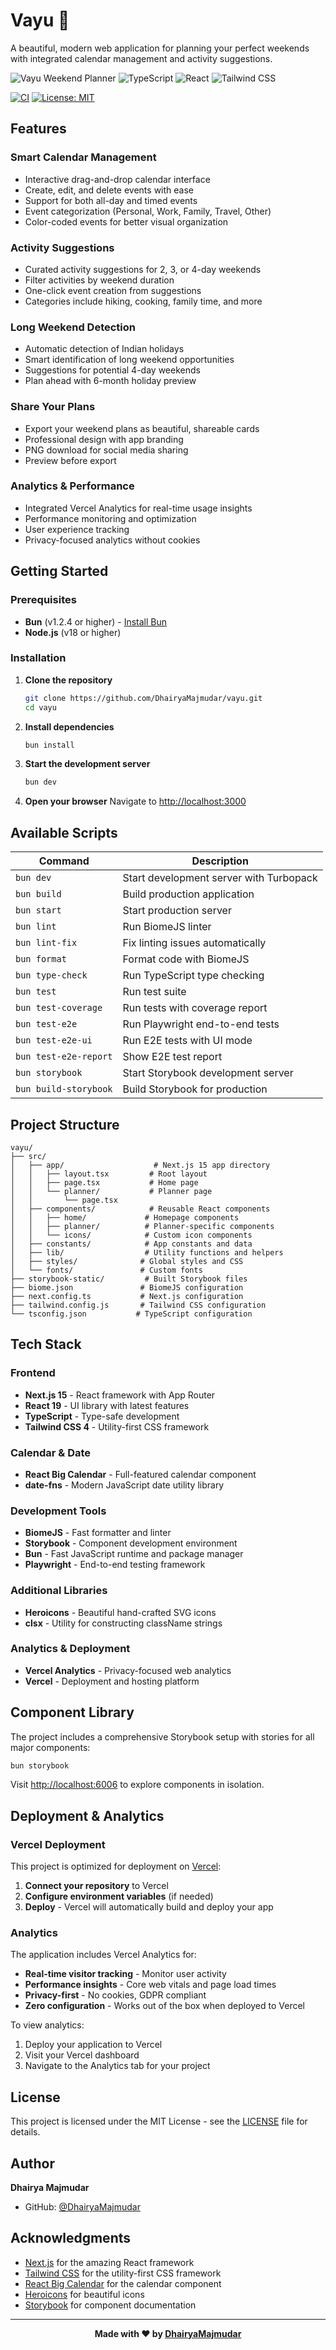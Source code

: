 # Vayu 🚀

A beautiful, modern web application for planning your perfect weekends with integrated calendar management and activity suggestions.

![Vayu Weekend Planner](https://img.shields.io/badge/Next.js-15.5.3-black?style=for-the-badge&logo=next.js)
![TypeScript](https://img.shields.io/badge/TypeScript-5.x-blue?style=for-the-badge&logo=typescript)
![React](https://img.shields.io/badge/React-19.1.0-61DAFB?style=for-the-badge&logo=react)
![Tailwind CSS](https://img.shields.io/badge/Tailwind-4.x-38B2AC?style=for-the-badge&logo=tailwind-css)

[![CI](https://github.com/DhairyaMajmudar/vayu/actions/workflows/ci.yml/badge.svg)](https://github.com/DhairyaMajmudar/vayu/actions/workflows/ci.yml)
[![License: MIT](https://img.shields.io/badge/License-MIT-yellow.svg)](https://opensource.org/licenses/MIT)

## Features

### Smart Calendar Management

- Interactive drag-and-drop calendar interface
- Create, edit, and delete events with ease
- Support for both all-day and timed events
- Event categorization (Personal, Work, Family, Travel, Other)
- Color-coded events for better visual organization

### Activity Suggestions

- Curated activity suggestions for 2, 3, or 4-day weekends
- Filter activities by weekend duration
- One-click event creation from suggestions
- Categories include hiking, cooking, family time, and more

### Long Weekend Detection

- Automatic detection of Indian holidays
- Smart identification of long weekend opportunities
- Suggestions for potential 4-day weekends
- Plan ahead with 6-month holiday preview

### Share Your Plans

- Export your weekend plans as beautiful, shareable cards
- Professional design with app branding
- PNG download for social media sharing
- Preview before export

### Analytics & Performance

- Integrated Vercel Analytics for real-time usage insights
- Performance monitoring and optimization
- User experience tracking
- Privacy-focused analytics without cookies

## Getting Started

### Prerequisites

- **Bun** (v1.2.4 or higher) - [Install Bun](https://bun.sh/)
- **Node.js** (v18 or higher)

### Installation

1. **Clone the repository**

   ```bash
   git clone https://github.com/DhairyaMajmudar/vayu.git
   cd vayu
   ```

2. **Install dependencies**

   ```bash
   bun install
   ```

3. **Start the development server**

   ```bash
   bun dev
   ```

4. **Open your browser**
   Navigate to [http://localhost:3000](http://localhost:3000)

## Available Scripts

| Command               | Description                             |
| --------------------- | --------------------------------------- |
| `bun dev`             | Start development server with Turbopack |
| `bun build`           | Build production application            |
| `bun start`           | Start production server                 |
| `bun lint`            | Run BiomeJS linter                      |
| `bun lint-fix`        | Fix linting issues automatically        |
| `bun format`          | Format code with BiomeJS                |
| `bun type-check`      | Run TypeScript type checking            |
| `bun test`            | Run test suite                          |
| `bun test-coverage`   | Run tests with coverage report          |
| `bun test-e2e`        | Run Playwright end-to-end tests         |
| `bun test-e2e-ui`     | Run E2E tests with UI mode              |
| `bun test-e2e-report` | Show E2E test report                    |
| `bun storybook`       | Start Storybook development server      |
| `bun build-storybook` | Build Storybook for production          |

## Project Structure

```
vayu/
├── src/
│   ├── app/                    # Next.js 15 app directory
│   │   ├── layout.tsx         # Root layout
│   │   ├── page.tsx           # Home page
│   │   └── planner/           # Planner page
│   │       └── page.tsx
│   ├── components/            # Reusable React components
│   │   ├── home/             # Homepage components
│   │   ├── planner/          # Planner-specific components
│   │   └── icons/            # Custom icon components
│   ├── constants/            # App constants and data
│   ├── lib/                  # Utility functions and helpers
│   ├── styles/              # Global styles and CSS
│   └── fonts/               # Custom fonts
├── storybook-static/         # Built Storybook files
├── biome.json               # BiomeJS configuration
├── next.config.ts           # Next.js configuration
├── tailwind.config.js       # Tailwind CSS configuration
└── tsconfig.json           # TypeScript configuration
```

## Tech Stack

### Frontend

- **Next.js 15** - React framework with App Router
- **React 19** - UI library with latest features
- **TypeScript** - Type-safe development
- **Tailwind CSS 4** - Utility-first CSS framework

### Calendar & Date

- **React Big Calendar** - Full-featured calendar component
- **date-fns** - Modern JavaScript date utility library

### Development Tools

- **BiomeJS** - Fast formatter and linter
- **Storybook** - Component development environment
- **Bun** - Fast JavaScript runtime and package manager
- **Playwright** - End-to-end testing framework

### Additional Libraries

- **Heroicons** - Beautiful hand-crafted SVG icons
- **clsx** - Utility for constructing className strings

### Analytics & Deployment

- **Vercel Analytics** - Privacy-focused web analytics
- **Vercel** - Deployment and hosting platform

## Component Library

The project includes a comprehensive Storybook setup with stories for all major components:

```bash
bun storybook
```

Visit [http://localhost:6006](http://localhost:6006) to explore components in isolation.

## Deployment & Analytics

### Vercel Deployment

This project is optimized for deployment on [Vercel](https://vercel.com/):

1. **Connect your repository** to Vercel
2. **Configure environment variables** (if needed)
3. **Deploy** - Vercel will automatically build and deploy your app

### Analytics

The application includes Vercel Analytics for:

- **Real-time visitor tracking** - Monitor user activity
- **Performance insights** - Core web vitals and page load times
- **Privacy-first** - No cookies, GDPR compliant
- **Zero configuration** - Works out of the box when deployed to Vercel

To view analytics:

1. Deploy your application to Vercel
2. Visit your Vercel dashboard
3. Navigate to the Analytics tab for your project

## License

This project is licensed under the MIT License - see the [LICENSE](LICENSE) file for details.

## Author

**Dhairya Majmudar**

- GitHub: [@DhairyaMajmudar](https://github.com/DhairyaMajmudar)

## Acknowledgments

- [Next.js](https://nextjs.org/) for the amazing React framework
- [Tailwind CSS](https://tailwindcss.com/) for the utility-first CSS framework
- [React Big Calendar](https://jquense.github.io/react-big-calendar/) for the calendar component
- [Heroicons](https://heroicons.com/) for beautiful icons
- [Storybook](https://storybook.js.org/) for component documentation

---

<div align="center">
    <b>Made with ❤️ by <a href="https://github.com/DhairyaMajmudar">DhairyaMajmudar</a>
</b>
</div>
